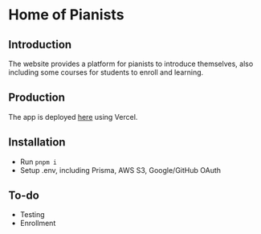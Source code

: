 # Home of Pianists

## Introduction

The website provides a platform for pianists to introduce themselves, also including some courses for students to enroll and learning.

## Production

The app is deployed [here](https://pianists-home.vercel.app/) using Vercel.

## Installation

- Run `pnpm i`
- Setup .env, including Prisma, AWS S3, Google/GitHub OAuth

## To-do

- Testing
- Enrollment